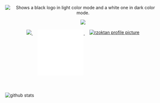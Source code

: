 <p align="center">
  <picture>
  <source media="(prefers-color-scheme: dark)" srcset="https://streak-stats.demolab.com?user=rzoktan&theme=dark&hide_border=true&background=0D1117&stroke=ffffff&ring=FE0034&fire=FE0034&currStreakLabel=EBEBEB" width = 500>
  <source media="(prefers-color-scheme: light)" srcset="https://streak-stats.demolab.com?user=rzoktan&hide_border=true&background=FFFFFF&ring=FE0034&fire=FE0034&currStreakLabel=FE0034" width = 500>
  <img alt="Shows a black logo in light color mode and a white one in dark color mode." src="">
</picture>
</p>
<p align="center">
  <a>
      <img media="(prefers-color-scheme: dark)" src="https://skillicons.dev/icons?i=nodejs,js,ts,vscode,linux,java,html,python,golang,css,react,nextjs,gcp,aws,vercel,tailwind,selenium,discord,github,md,xd,pr,ae,ps&theme=dark&perline=25" />
  </a>
</p>
<div align="center">
  <a href="https://open.spotify.com/playlist/0SF7WgNNHC0ALU0a3IGmT7">
    <img media="(prefers-color-scheme: dark)" src="https://spodify.gewang.wiki/api/spotify?background_color=0d1117&border_color=0d1117" />
  </a>
  <a href="https://github.com/rz.oktan/rz.oktan">
    <img src="/assets/images/ig320.svg?example=foo&sanitize=true" width="150" height="auto" alt="rzoktan profile picture" style="vertical-align: top; margin-left: 15px;  margin-bottom: 1.5rem;"/>
  </a>
  <a href="https://www.instagram.com/rz.oktan/" target="_blank">
    <img src="https://github.com/rzoktan/rzoktan/blob/main/assets/images/ig240.png" width="auto" height="133" alt="rzoktan profile picture" style="vertical-align: top; margin-left: 15px;"/>
  </a>
</div>
<img src="https://record.gewang.wiki/entry/1/" onError="this.style.display = 'none';" alt=""/>

![github stats](https://github-readme-stats.vercel.app/api?username=rainerhosch&count_private=true&show_icons=true&theme=tokyonight)
